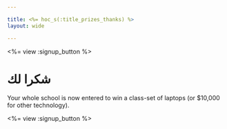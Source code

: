 ```yaml
---

title: <%= hoc_s(:title_prizes_thanks) %>
layout: wide

---
```


<%= view :signup_button %>

# شكرا لك

Your whole school is now entered to win a class-set of laptops (or $10,000 for other technology).

<%= view :signup_button %>